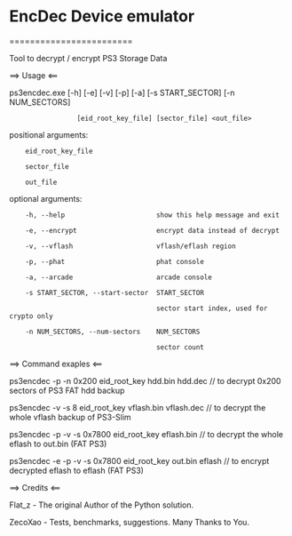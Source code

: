 # EncDec Device emulator
========================

Tool to decrypt / encrypt PS3 Storage Data

==> Usage <==

ps3encdec.exe [-h] [-e] [-v] [-p] [-a] [-s START_SECTOR] [-n NUM_SECTORS]

                     [eid_root_key_file] [sector_file] <out_file>

positional arguments:

		eid_root_key_file
		
		sector_file
		
		out_file

optional arguments:

		-h, --help           			 show this help message and exit
		
		-e, --encrypt        			 encrypt data instead of decrypt
		
		-v, --vflash         			 vflash/eflash region
		
		-p, --phat           			 phat console
		
		-a, --arcade         			 arcade console
		
		-s START_SECTOR, --start-sector	 START_SECTOR
		
										 sector start index, used for crypto only
										 
		-n NUM_SECTORS, --num-sectors	 NUM_SECTORS
		
										 sector count


==> Command exaples <==

ps3encdec -p -n 0x200 eid_root_key hdd.bin hdd.dec       // to decrypt 0x200 sectors of PS3 FAT hdd backup

ps3encdec -v -s 8 eid_root_key vflash.bin vflash.dec     // to decrypt the whole vflash backup of PS3-Slim

ps3encdec -p -v -s 0x7800 eid_root_key eflash.bin        // to decrypt the whole eflash to out.bin (FAT PS3)

ps3encdec -e -p -v -s 0x7800 eid_root_key out.bin eflash // to encrypt decrypted eflash to eflash (FAT PS3)

==> Credits <==

Flat_z - The original Author of the Python solution.

ZecoXao - Tests, benchmarks, suggestions. Many Thanks to You.
